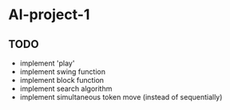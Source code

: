# AI-project-1

TODO
-----------------------------------------
- implement 'play'
- implement swing function
- implement block function
- implement search algorithm
- implement simultaneous token move (instead of sequentially)
